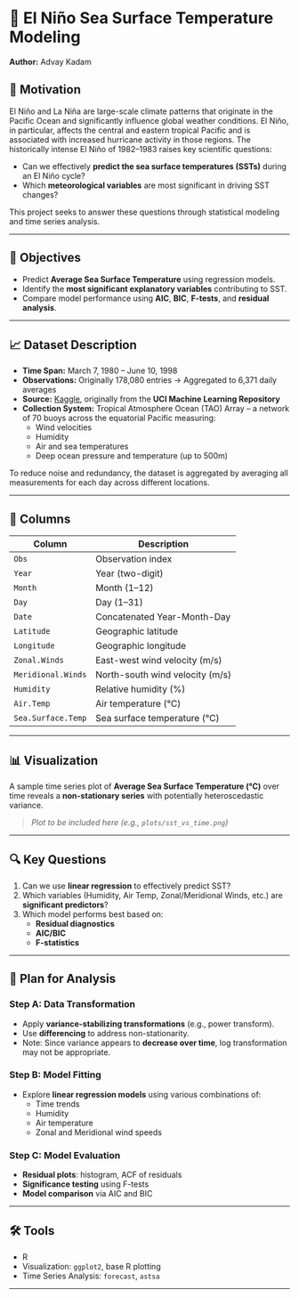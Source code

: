 # 🌊 El Niño Sea Surface Temperature Modeling

**Author:** Advay Kadam 

## 📌 Motivation

El Niño and La Niña are large-scale climate patterns that originate in the Pacific Ocean and significantly influence global weather conditions. El Niño, in particular, affects the central and eastern tropical Pacific and is associated with increased hurricane activity in those regions. The historically intense El Niño of 1982–1983 raises key scientific questions:

- Can we effectively **predict the sea surface temperatures (SSTs)** during an El Niño cycle?
- Which **meteorological variables** are most significant in driving SST changes?

This project seeks to answer these questions through statistical modeling and time series analysis.

---

## 🧭 Objectives

- Predict **Average Sea Surface Temperature** using regression models.
- Identify the **most significant explanatory variables** contributing to SST.
- Compare model performance using **AIC**, **BIC**, **F-tests**, and **residual analysis**.

---

## 📈 Dataset Description

- **Time Span:** March 7, 1980 – June 10, 1998  
- **Observations:** Originally 178,080 entries → Aggregated to 6,371 daily averages  
- **Source:** [Kaggle](https://www.kaggle.com/datasets), originally from the **UCI Machine Learning Repository**  
- **Collection System:** Tropical Atmosphere Ocean (TAO) Array – a network of 70 buoys across the equatorial Pacific measuring:
  - Wind velocities
  - Humidity
  - Air and sea temperatures
  - Deep ocean pressure and temperature (up to 500m)

To reduce noise and redundancy, the dataset is aggregated by averaging all measurements for each day across different locations.

---

## 🧾 Columns

| Column             | Description |
|--------------------|-------------|
| `Obs`              | Observation index |
| `Year`             | Year (two-digit) |
| `Month`            | Month (1–12) |
| `Day`              | Day (1–31) |
| `Date`             | Concatenated Year-Month-Day |
| `Latitude`         | Geographic latitude |
| `Longitude`        | Geographic longitude |
| `Zonal.Winds`      | East-west wind velocity (m/s) |
| `Meridional.Winds` | North-south wind velocity (m/s) |
| `Humidity`         | Relative humidity (%) |
| `Air.Temp`         | Air temperature (°C) |
| `Sea.Surface.Temp` | Sea surface temperature (°C) |

---

## 📊 Visualization

A sample time series plot of **Average Sea Surface Temperature (°C)** over time reveals a **non-stationary series** with potentially heteroscedastic variance.

> _Plot to be included here (e.g., `plots/sst_vs_time.png`)_

---

## 🔍 Key Questions

1. Can we use **linear regression** to effectively predict SST?
2. Which variables (Humidity, Air Temp, Zonal/Meridional Winds, etc.) are **significant predictors**?
3. Which model performs best based on:
   - **Residual diagnostics**
   - **AIC/BIC**
   - **F-statistics**

---

## 🔬 Plan for Analysis

### Step A: Data Transformation
- Apply **variance-stabilizing transformations** (e.g., power transform).
- Use **differencing** to address non-stationarity.
- Note: Since variance appears to **decrease over time**, log transformation may not be appropriate.

### Step B: Model Fitting
- Explore **linear regression models** using various combinations of:
  - Time trends
  - Humidity
  - Air temperature
  - Zonal and Meridional wind speeds

### Step C: Model Evaluation
- **Residual plots**: histogram, ACF of residuals
- **Significance testing** using F-tests
- **Model comparison** via AIC and BIC

---

## 🛠️ Tools

- R
- Visualization: `ggplot2`, base R plotting
- Time Series Analysis: `forecast`, `astsa`

---

